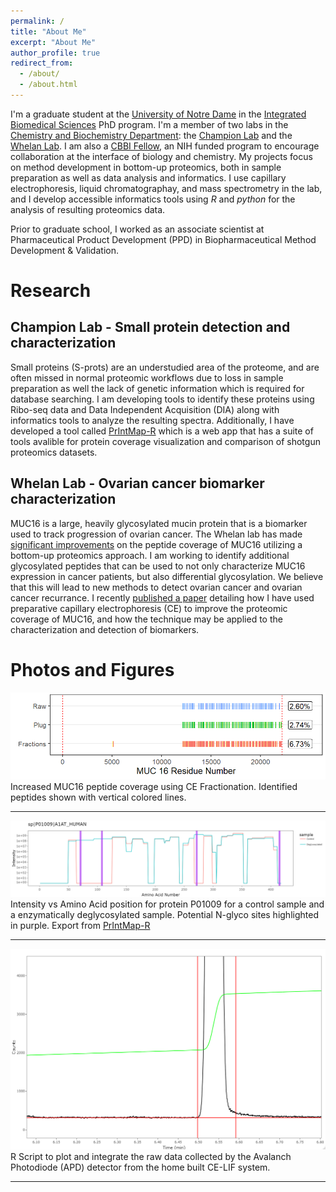 ```yaml
---
permalink: /
title: "About Me"
excerpt: "About Me"
author_profile: true
redirect_from: 
  - /about/
  - /about.html
---
```


I'm a graduate student at the [University of Notre Dame](https://www.nd.edu/) in the [Integrated Biomedical Sciences](https://ibms.nd.edu/) PhD program. I'm a member of two labs in the [Chemistry and Biochemistry Department](https://chemistry.nd.edu/): the [Champion Lab](https://championlab.weebly.com/) and the [Whelan Lab](https://whelanlabnd.weebly.com/). I am also a [CBBI Fellow](https://cbbi.nd.edu/), an NIH funded program to encourage collaboration at the interface of biology and chemistry. My projects focus on method development in bottom-up proteomics, both in sample preparation as well as data analysis and informatics. I use capillary electrophoresis, liquid chromatographay, and mass spectrometry in the lab, and I develop accessible informatics tools using *R* and *python* for the analysis of resulting proteomics data.

Prior to graduate school, I worked as an associate scientist at Pharmaceutical Product Development (PPD) in Biopharmaceutical Method Development & Validation. 

Research
======
## Champion Lab - Small protein detection and characterization
Small proteins (S-prots) are an understudied area of the proteome, and are often missed in normal proteomic workflows due to loss in sample preparation as well the lack of genetic information which is required for database searching. I am developing tools to identify these proteins using Ribo-seq data and Data Independent Acquisition (DIA) along with informatics tools to analyze the resulting spectra. Additionally, I have developed a tool called [PrIntMap-R](https://championlab.shinyapps.io/printmap-r/) which is a web app that has a suite of tools avalible for protein coverage visualization and comparison of shotgun proteomics datasets.

## Whelan Lab - Ovarian cancer biomarker characterization
MUC16 is a large, heavily glycosylated mucin protein that is a biomarker used to track progression of ovarian cancer. The Whelan lab has made [significant improvements](https://pubs.rsc.org/en/content/articlelanding/2020/an/d0an01701a#!divAbstract) on the peptide coverage of MUC16 utilizing a bottom-up proteomics approach. I am working to identify additional glycosylated peptides that can be used to not only characterize MUC16 expression in cancer patients, but also differential glycosylation. We believe that this will lead to new methods to detect ovarian cancer and ovarian cancer recurrance. I recently [published a paper](https://pubs.rsc.org/en/content/articlelanding/2022/ay/d1ay02145a/unauth) detailing how I have used preparative capillary electrophoresis (CE) to improve the proteomic coverage of MUC16, and how the technique may be applied to the characterization and detection of biomarkers.

Photos and Figures
======
![MUC16_peps](/images/CCM_C_MUC16_coverage_notitle.png)
Increased MUC16 peptide coverage using CE Fractionation. Identified peptides shown with vertical colored lines.

------

![PrIntMap-R](/images/P01009.png "this is the title")
Intensity vs Amino Acid position for protein P01009 for a control sample and a enzymatically deglycosylated sample. Potential N-glyco sites highlighted in purple. Export from [PrIntMap-R](https://championlab.shinyapps.io/printmap-r/)

------

![Example_integration](/images/Example_integration.bmp)
R Script to plot and integrate the raw data collected by the Avalanch Photodiode (APD) detector from the home built CE-LIF system.

------

